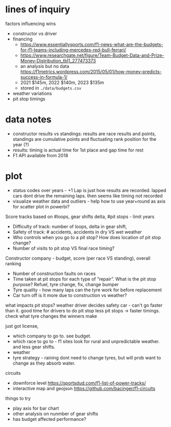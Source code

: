 # lines of inquiry
factors influencing wins
- constructor vs driver
- financing
    - https://www.essentiallysports.com/f1-news-what-are-the-budgets-for-f1-teams-including-mercedes-red-bull-ferrari/ 
    - https://www.researchgate.net/figure/Team-Budget-Data-and-Prize-Money-Distribution_tbl1_277473373
    - an analysis but no data https://f1metrics.wordpress.com/2015/05/01/how-money-predicts-success-in-formula-1/ 
    - 2021 $145m, 2022 $140m, 2023 $135m
    - stored in `./data/budgets.csv`
- weather variations
- pit stop timings


# data notes
- constructor results vs standings: results are race results and points, standings are cumulative points and fluctuating rank position for the year (?)
- results: timing is actual time for 1st place and gap time for rest
- F1 API available from 2018

# plot
- status codes over years - +1 Lap is just how results are recorded. lapped cars dont drive the remaining laps. then seems like timing not recorded 
- visualize weather data and outliers - help how to use year+round as axis for scatter plot in powerbi?

Score tracks based on #loops, gear shifts delta, #pit stops - limit years 
- Difficulty of track: number of loops, delta in gear shift, 
- Safety of track: # accidents, accidents in dry VS wet weather 
- Who controls when you go to a pit stop? How does location of pit stop change?
- Number of visits to pit stop VS final race timing? 

Constructor company - budget, score (per race VS standing), overall ranking
- Number of construction faults on races
- Time taken at pit stops for each type of “repair”. What is the pit stop purpose? 
  Refuel, tyre change, fix, change bumper 
- Tyre quality - how many laps can the tyre work for before replacement
- Car turn off is it more due to construction vs weather?

what impacts pit stops?
weather
driver decides
safety car - can't go faster than it. good time for drivers to do pit stop
less pit stops -> faster timings. check what tyre changes the winners make

just got license, 
- which company to go to. see budget.
- which race to go to - f1 sites look for rural and unpredictable weather. and less gear shifts. 
- weather
- tyre strategy - raining dont need to change tyres, but will prob want to change as they absorb water.

circuits
- downforce level https://sportsdud.com/f1-list-of-power-tracks/
- interactive map and geojson https://github.com/bacinger/f1-circuits

things to try
- play axis for bar chart
- other analysis on nunmber of gear shifts
- has budget affected performance?